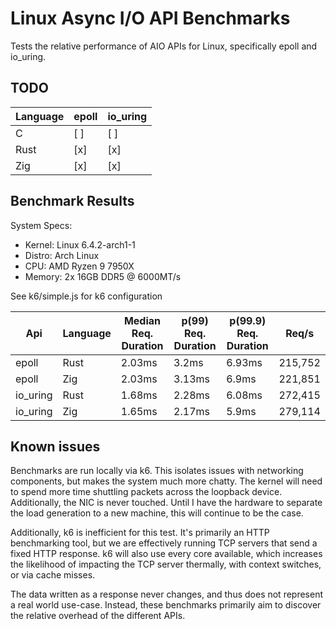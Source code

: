 # Linux Async I/O API Benchmarks

Tests the relative performance of AIO APIs for Linux, specifically epoll and io_uring.

## TODO
| Language | epoll | io_uring |
| -------- | ----- | -------- |
| C        | [ ]   | [ ]      |
| Rust     | [x]   | [x]      |
| Zig      | [x]   | [x]      |

## Benchmark Results

System Specs:
- Kernel: Linux 6.4.2-arch1-1
- Distro: Arch Linux
- CPU: AMD Ryzen 9 7950X
- Memory: 2x 16GB DDR5 @ 6000MT/s

See k6/simple.js for k6 configuration

| Api      | Language | Median Req. Duration | p(99) Req. Duration | p(99.9) Req. Duration | Req/s   |
| -------- | -------- | -------------------- | ------------------- | --------------------- | ------- |
| epoll    | Rust     | 2.03ms               | 3.2ms               | 6.93ms                | 215,752 |
| epoll    | Zig      | 2.03ms               | 3.13ms              | 6.9ms                 | 221,851 |
| io_uring | Rust     | 1.68ms               | 2.28ms              | 6.08ms                | 272,415 |
| io_uring | Zig      | 1.65ms               | 2.17ms              | 5.9ms                 | 279,114 |

## Known issues
Benchmarks are run locally via k6. This isolates issues with networking components, but makes the system much more chatty. The kernel will need to spend more time shuttling packets across the loopback device. Additionally, the NIC is never touched. Until I have the hardware to separate the load generation to a new machine, this will continue to be the case.

Additionally, k6 is inefficient for this test. It's primarily an HTTP benchmarking tool, but we are effectively running TCP servers that send a fixed HTTP response. k6 will also use every core available, which increases the likelihood of impacting the TCP server thermally, with context switches, or via cache misses.

The data written as a response never changes, and thus does not represent a real world use-case. Instead, these benchmarks primarily aim to discover the relative overhead of the different APIs.
